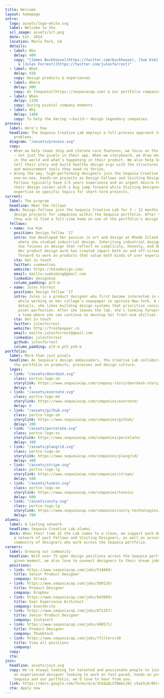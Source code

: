 ```yaml
---
title: Welcome
layout: homepage
intro:
  logo: assets/logo-white.svg
  label: Welcome to the
  scl_image: assets/scl.png
  date: Est. 2014
  location: Menlo Park, CA
  details:
  - label: Who
    delay: 400
    copy: "[James Buckhouse](https://twitter.com/buckhouse), [Sue Kim](http://linkedin.com/in/designkim),
      & [Jules Forrest](https://twitter.com/julesforrest)"
  - label: What
    delay: 650
    copy: Design products & experiences
  - label: Where
    delay: 900
    copy: At [Sequoia](https://sequoiacap.com) & our portfolio companies
  - label: When
    delay: 1150
    copy: During pivotal company moments
  - label: Why
    delay: 1400
    copy: To help the daring ~~build~~ design legendary companies.
process:
  label: Here's how
  headline: The Sequoia Creative Lab employs a full-process approach to solving design
    problems.
  diagram: "/assets/process.svg"
  copy:
  - When we help teams ship and iterate core features, we focus on the total experience
    — not just the pixels in their app. When we storyboard, we draw what’s happening
    in the world and what’s happening in their product. We also help Sequoia companies
    tell their story and build healthy design orgs with the structures, processes
    and measurement tools they need to thrive.
  - Along the way, high-performing designers join the Sequoia Creative Lab for fast-paced,
    one-on-one, hands-on projects as Design Fellows and Visiting Designers. Design
    Fellows typically have 1–5 years experience and an urgent desire to sublimate
    their design career with a big jump forward while Visiting Designers bring their
    expertise on specific topics for short-term projects.
current:
  label: The program
  headline: Meet the fellows
  deck: Design Fellows join the Sequoia Creative Lab for 3 – 12 months to lead product
    design projects for companies within the Sequoia portfolio. After the fellowship,
    they aim to find a full-time home on one of the portfolio's design teams.
  fellows:
  - name: Sue Kim
    position: Design fellow '17
    intro: Sue developed her passion in art and design at Rhode Island School of Design,
      where she studied industrial design. Inheriting industrial design principles,
      Sue focuses on design that reflect on simplicity, honesty, and detail orientation.
      Her product design work has created impact both on and off-screen and she looks
      forward to work on products that value both kinds of user experiences.
    cta: Get in touch
    twitter: suemeetsoo
    website: https://hkimdesign.com/
    email: mailto:suekiming@gmail.com
    linkedin: designkim
    column_padding: pr5-m
  - name: Jules Forrest
    position: Design fellow '17
    intro: Jules is a product designer who first became interested in design and typography
      while working on her college's newspaper in upstate New York. A stickler for
      details, she likes building design systems that prioritize consistency over
      pixel-perfection. After she leaves the lab, she's looking forward to joining
      a team where she can continue to develop her front-end skillset.
    cta: Get in touch
    twitter: julesforrest
    website: http://freshpepper.co
    email: mailto:julesforrest@gmail.com
    linkedin: julesforrest
    github: julesforrest
    column_padding: pl5-m pt5 pt0-m
portfolio:
  label: More than just pixels
  headline: As Sequoia's design ambassadors, the Creative Lab collaborates across
    the portfolio on products, processes and design culture.
  logos:
  - link: "/assets/doordash.svg"
    class: portco-logo-sm
    storylink: https://www.sequoiacap.com/company-story/doordash-story/
    delay: 0
  - link: "/assets/evernote.svg"
    class: portco-logo-md
    storylink: https://www.sequoiacap.com/companies/evernote/
    delay: 0
  - link: "/assets/github.svg"
    class: portco-logo-sm
    storylink: https://www.sequoiacap.com/companies/github/
    delay: 200
  - link: "/assets/percolate.svg"
    class: portco-logo-xs
    storylink: https://www.sequoiacap.com/companies/percolate/
    delay: 300
  - link: "/assets/plangrid.svg"
    class: portco-logo-sm
    storylink: https://www.sequoiacap.com/companies/plangrid/
    delay: 400
  - link: "/assets/stripe.svg"
    class: portco-logo-lg
    storylink: https://www.sequoiacap.com/companies/stripe/
    delay: 500
  - link: "/assets/tunein.svg"
    class: portco-logo-sm
    storylink: https://www.sequoiacap.com/companies/tunein/
    delay: 600
  - link: "/assets/unity.svg"
    class: portco-logo-lg
    storylink: https://www.sequoiacap.com/companies/unity-technologies/
    delay: 700
alumni:
  label: A lasting network
  headline: Sequoia Creative Lab alumni
  deck: When their time at the Lab comes to a close, we support each designer with
    a network of past Fellows and Visiting Designers, as well as access to the larger
    community of designers who work across the Sequoia portfolio.
careers:
  label: Growing our community
  headline: With over 75 open design positions across the Sequoia portfolio at any
    given moment, we also love to connect designers to their dream jobs.
  positions:
  - link: https://www.sequoiacap.com/jobs/534669/
    title: Senior Product Designer
    company: Strava
  - link: https://www.sequoiacap.com/jobs/509126/
    title: Product Designer
    company: Dropbox
  - link: https://www.sequoiacap.com/jobs/643089/
    title: User Experience Architect
    company: Eventbrite
  - link: https://www.sequoiacap.com/jobs/671257/
    title: Senior Product Designer
    company: Instacart
  - link: https://www.sequoiacap.com/jobs/480571/
    title: Product Designer
    company: Thumbtack
  - link: https://www.sequoiacap.com/jobs/?filters=38
    title: View all positions
    company: 
  copy: 
  cta: 
join:
  headline: assets/join.svg
  copy: We're always looking for talented and passionate people to join us. If you’re
    an experienced designer looking to work on fast-paced, hands-on projects with
    Sequoia and our portfolio, we'd love to hear from you.
  link: https://docs.google.com/forms/d/e/1FAIpQLSfBmbvjNJ_vIwI4j8r0klvYFh771Wks-XSm0vv7exYJLmlpKw/viewform?c=0&w=1
  cta: Apply now
---
```


